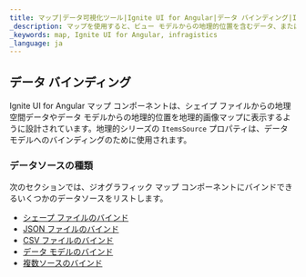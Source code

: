 ```yaml
---
title: マップ|データ可視化ツール|Ignite UI for Angular|データ バインディング|Infragistics
_description: マップを使用すると、ビュー モデルからの地理的位置を含むデータ、またはシェープ ファイルから地理的画像マップにロードされた地理空間データを表示できます。
_keywords: map, Ignite UI for Angular, infragistics
_language: ja
---
```


## データ バインディング

Ignite UI for Angular マップ コンポーネントは、シェイプ ファイルからの地理空間データやデータ モデルからの地理的位置を地理的画像マップに表示するように設計されています。地理的シリーズの `ItemsSource` プロパティは、データ モデルへのバインディングのために使用されます。

### データソースの種類

次のセクションでは、ジオグラフィック マップ コンポーネントにバインドできるいくつかのデータソースをリストします。

-   [シェープ ファイルのバインド](map_binding_geographic_shape_files.md)
-   [JSON ファイルのバインド](map_binding_geographic_json_files.md)
-   [CSV ファイルのバインド](map_binding_geographic_csv_files.md)
-   [データ モデルのバインド](map_binding_geographic_data_models.md)
-   [複数ソースのバインド](map_binding_multiple_data_sources.md)

